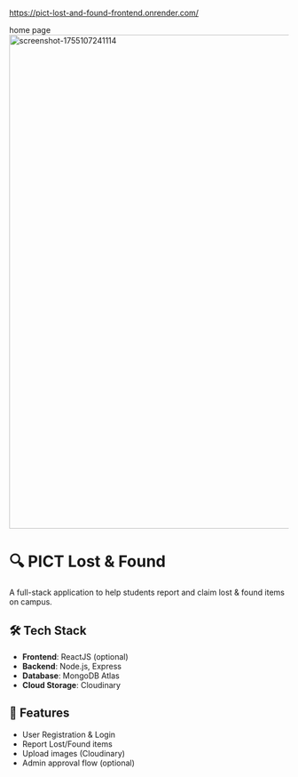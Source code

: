 https://pict-lost-and-found-frontend.onrender.com/

home page
<img width="1893" height="889" alt="screenshot-1755107241114" src="https://github.com/user-attachments/assets/272f630e-3ee5-4551-9af9-c53541d06bce" />




# 🔍 PICT Lost & Found

A full-stack application to help students report and claim lost & found items on campus.

## 🛠️ Tech Stack

- **Frontend**: ReactJS (optional)
- **Backend**: Node.js, Express
- **Database**: MongoDB Atlas
- **Cloud Storage**: Cloudinary

## 🚀 Features

- User Registration & Login
- Report Lost/Found items
- Upload images (Cloudinary)
- Admin approval flow (optional)










